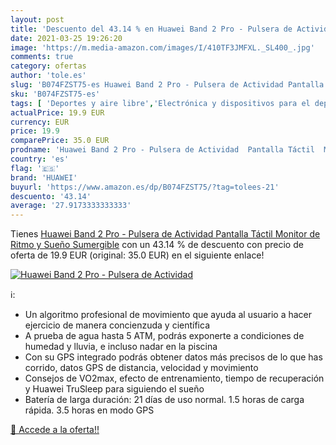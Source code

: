 ```yaml
---
layout: post
title: 'Descuento del 43.14 % en Huawei Band 2 Pro - Pulsera de Actividad'
date: 2021-03-25 19:26:20
image: 'https://m.media-amazon.com/images/I/410TF3JMFXL._SL400_.jpg'
comments: true
category: ofertas
author: 'tole.es'
slug: 'B074FZST75-es Huawei Band 2 Pro - Pulsera de Actividad Pantalla Táctil...'
sku: 'B074FZST75-es'
tags: [ 'Deportes y aire libre','Electrónica y dispositivos para el deporte','Monitores de actividad','huawei', ]
actualPrice: 19.9 EUR
currency: EUR
price: 19.9
comparePrice: 35.0 EUR
prodname: 'Huawei Band 2 Pro - Pulsera de Actividad  Pantalla Táctil  Monitor de Ritmo y Sueño  Sumergible'
country: 'es'
flag: '🇪🇸'
brand: 'HUAWEI'
buyurl: 'https://www.amazon.es/dp/B074FZST75/?tag=tolees-21'
descuento: '43.14'
average: '27.9173333333333'
---
```


Tienes [Huawei Band 2 Pro - Pulsera de Actividad  Pantalla Táctil  Monitor de Ritmo y Sueño  Sumergible](https://www.amazon.es/dp/B074FZST75/?tag=tolees-21) con un 43.14 % de descuento con precio de oferta de 19.9 EUR (original: 35.0 EUR) en el siguiente enlace!

[![Huawei Band 2 Pro - Pulsera de Actividad](https://m.media-amazon.com/images/I/410TF3JMFXL._SL400_.jpg)](https://www.amazon.es/dp/B074FZST75/?tag=tolees-21)

ℹ️:

- Un algoritmo profesional de movimiento que ayuda al usuario a hacer ejercicio de manera concienzuda y científica
- A prueba de agua hasta 5 ATM, podrás exponerte a condiciones de humedad y lluvia, e incluso nadar en la piscina
- Con su GPS integrado podrás obtener datos más precisos de lo que has corrido, datos GPS de distancia, velocidad y movimiento
- Consejos de VO2max, efecto de entrenamiento, tiempo de recuperación y Huawei TruSleep para siguiendo el sueño
- Batería de larga duración: 21 días de uso normal. 1.5 horas de carga rápida. 3.5 horas en modo GPS

[🛒 Accede a la oferta!!](https://www.amazon.es/dp/B074FZST75/?tag=tolees-21)
